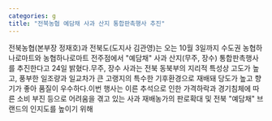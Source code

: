 ```yaml
---
categories: g
title: "전북농협 예담채 사과 산지 통합판촉행사 추진"
---
```

전북농협(본부장 정재호)과 전북도(도지사 김관영)는 오는 10월 3일까지 수도권 농협하나로마트와 농협하나로마트 전주점에서 "예담채" 사과 산지(무주, 장수) 통합판촉행사를 추진한다고 24일 밝혔다.무주, 장수 사과는 전북 동북부의 지리적 특성상 고도가 높고, 풍부한 일조량과 일교차가 큰 고랭지의 특수한 기후환경으로 재배돼 당도가 높고 향기가 좋아 품질이 우수하다.이번 행사는 이른 추석으로 인한 가격하락과 경기침체에 따른 소비 부진 등으로 어려움을 겪고 있는 사과 재배농가의 판로확대 및 전북 "예담채" 브랜드의 인지도를 높이기 위해